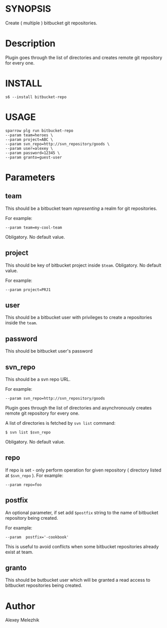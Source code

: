 # SYNOPSIS

Create ( multiple ) bitbucket git repositories.

# Description

Plugin goes through the list of directories and creates remote git repository for every one. 

# INSTALL

    s6 --install bitbucket-repo


# USAGE

    sparrow plg run bitbucket-repo 
    --param team=heroes \
    --param project=ABC \
    --param svn_repo=http://svn_repository/goods \
    --param user=alexey \
    --param password=12345 \
    --param granto=guest-user
    

# Parameters

## team

This should be a bitbucket team  _representing_ a realm for git repositories.

For example:

    --param team=my-cool-team

Obligatory. No default value.

## project

This should be key of bitbucket project inside `$team`. Obligatory. No default value.

For example:

    --param project=PRJ1

## user

This should be a bitbucket user with privileges to create a repositories inside the `team`.

## password

This should be bitbucket user's password

## svn_repo

This should be a svn repo URL.

For example:

    --param svn_repo=http://svn_repository/goods

Plugin goes through the list of directories and asynchronously creates remote git repository for every one. 

A list of directories is fetched by `svn list` command:

    $ svn list $svn_repo 

Obligatory. No default value.

## repo

If repo is set - only perform operation for given repository ( directory listed at `$svn_repo` ). For example:

    --param repo=foo 

## postfix

An optional parameter, if set add `$postfix` string to the name of bitbucket repository being created.

For example:

    --param  postfix='-cookbook'

This is useful to avoid conflicts when some bitbucket repositories already exist at team. 

## granto

This should be butbucket user which will be granted a read access to bitbucket repositories being created.

# Author

Alexey Melezhik

